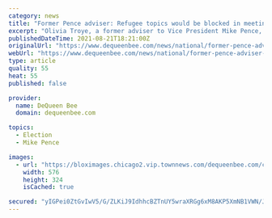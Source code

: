 ```yaml
---
category: news
title: "Former Pence adviser: Refugee topics would be blocked in meetings"
excerpt: "Olivia Troye, a former adviser to Vice President Mike Pence, speaks to CNN for the first time since her viral Twitter thread in which she says that some senior members"
publishedDateTime: 2021-08-21T18:21:00Z
originalUrl: "https://www.dequeenbee.com/news/national/former-pence-adviser-refugee-topics-would-be-blocked-in-meetings/video_e4c372b5-02eb-537a-8131-96c95cf69491.html"
webUrl: "https://www.dequeenbee.com/news/national/former-pence-adviser-refugee-topics-would-be-blocked-in-meetings/video_e4c372b5-02eb-537a-8131-96c95cf69491.html"
type: article
quality: 55
heat: 55
published: false

provider:
  name: DeQueen Bee
  domain: dequeenbee.com

topics:
  - Election
  - Mike Pence

images:
  - url: "https://bloximages.chicago2.vip.townnews.com/dequeenbee.com/content/tncms/assets/v3/editorial/e/4c/e4c372b5-02eb-537a-8131-96c95cf69491/612157d91c10b.image.jpg?resize=576%2C324"
    width: 576
    height: 324
    isCached: true

secured: "yIGPei0ZtGvIwV5/G/ZLKiJ9IdhhcBZTnUY5wraXRGg6xM8AKP5XmNB1VWN/JZXuqTWN92h7Ew6NlRmodAL0b0VDgoxQocq1kMWbBHq9cIJoOmhP7qwMD5/R3bG8aVT3fVtcFAhymBa+6FqN4MDg6OGZlvGTtxobFG+JROn7I9+NRkIxVapdcP/wC+jQXg0tuKGxjid1fTyFQHyxkhDQ0brJOgXYZG9qJAglvUQ8T0doxZ0XvtyZrKAuPTHIqdOwU1YV16E56wnoSVYidS8AbAZx4vLwQScJxDz5YWJCT6K2Irm1hZbCpaFb7BrctTJ5Ipvk4ke17xi9SU+bc0Lts0Kz5+HCAjpz5x8hqWMMIug=;ZN1wE2a5a7RGPQauawyvog=="
---
```


